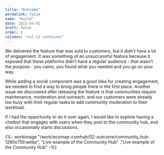 ```yaml
---
title: "Outcome"
permalink: false
name: "build"
date: 2023-04-01
draft: false
order: 0
columns: "col-12 container"
---
```

<div class="col col-12 sm-7 lg-6">
We delivered the feature that was sold to customers, but it didn’t have a lot of engagement. It was something of an unsuccessful feature because it exposed that these platforms didn’t have a regular audience - that wasn’t the purpose - you came, you found what you needed and you go on your way. 

While adding a social component was a good idea for creating engagement, we needed to find a way to bring people there in the first place. Another issue we discovered after releasing the feature is that communities require maintenance, moderation and outreach, and our customers were already too busy with their regular tasks to add community moderation to their workload. 

If I had the opportunity to do it over again, I would like to explore having a chatbot that engages with users when they post to the community hub, and also occasionally starts discussions.
</div>
<div class="col col-12 sm-5 lg-6">
{%- workimage "/work/ecomap-comhub/02-outcome/community_hub-1280x759.webp", "Live example of the Community Hub"  ,"Live example of the Community Hub"  -%}

</div>